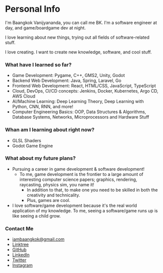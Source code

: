 # Personal Info
I'm Baangkok Vanijyananda, you can call me BK. I'm a software engineer at day, and game/boardgame dev at night.

I love learning about new things, trying out all fields of software-related stuff.

I love creating. I want to create new knowledge, software, and cool stuff.

### What have I learned so far?
- Game Development: Pygame, C++, GMS2, Unity, Godot
- Backend Web Development: Java, Spring, Laravel, Go
- Frontend Web Development: React, HTML/CSS, JavaScript, TypeScript
- Cloud, DevOps, CI/CD concepts: Jenkins, Docker, Kubernetes, Argo CD, AWS Cloud
- AI/Machine Learning: Deep Learning Theory, Deep Learning with Python, CNN, RNN, and more!
- Computer Engineering Basics: OOP, Data Structures & Algorithms, Database Systems, Networks, Microprocessors and Hardware Stuff

### Whan am I learning about right now?
- GLSL Shaders
- Godot Game Engine

### What about my future plans?
- Pursuing a career in game development & software development!
  - To me, game development is the frontier to a large amount of interesting computer science papers; graphics, rendering, raycasting, physics sim, you name it!
    - In addition to that, to make one you need to be skilled in both the creativity and technicality.
    - Plus, games are cool. 
 - I love software/game development because it's the real world application of my knowledge. To me, seeing a software/game runs up is like seeing a child grow.

 
### Contact Me
- iambaangkok@gmail.com
- [Linktree](https://linktr.ee/iambaangkok)
- [GitHub](https://github.com/iambaangkok)
- [LinkedIn](https://www.linkedin.com/in/iambaangkok/)
- [Twitter](https://twitter.com/meisbk)
- [Instagram](https://www.instagram.com/meisbk_/)
# 


<!---
iambaangkok/iambaangkok is a ✨ special ✨ repository because its `README.md` (this file) appears on your GitHub profile.
You can click the Preview link to take a look at your changes.
--->
